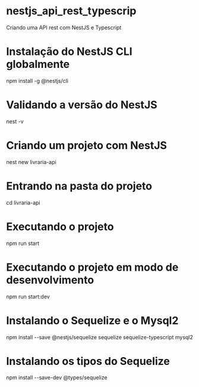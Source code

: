 # nestjs_api_rest_typescrip
Criando uma API rest com NestJS e Typescript

# Instalação do NestJS CLI globalmente
npm install -g @nestjs/cli

# Validando a versão do NestJS
nest -v

# Criando um projeto com NestJS
nest new livraria-api

# Entrando na pasta do projeto
cd livraria-api

# Executando o projeto
npm run start

# Executando o projeto em modo de desenvolvimento
npm run start:dev

# Instalando o Sequelize e o Mysql2
npm install --save @nestjs/sequelize sequelize sequelize-typescript mysql2

# Instalando os tipos do Sequelize
npm install --save-dev @types/sequelize